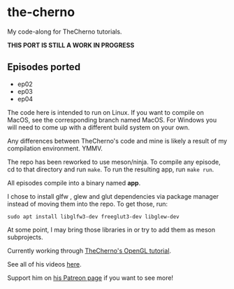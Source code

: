 # the-cherno
My code-along for TheCherno tutorials.

**THIS PORT IS STILL A WORK IN PROGRESS**
## Episodes ported
* ep02
* ep03
* ep04

The code here is intended to run on Linux. If you want to compile on MacOS, see the corresponding branch named MacOS.
For Windows you will need to come up with a different build system on your own.

Any differences between TheCherno's code and mine is likely a result of my compilation environment.
YMMV.

The repo has been reworked to use meson/ninja.
To compile any episode, cd to that directory and run `make`.
To run the resulting app, run `make run`.

All episodes compile into a binary named **app**.

I chose to install glfw , glew and glut dependencies via package manager instead of moving them into the repo. To get those, run:

    sudo apt install libglfw3-dev freeglut3-dev libglew-dev

At some point, I may bring those libraries in or try to add them as meson subprojects.

Currently working through [TheCherno's OpenGL tutorial](https://www.youtube.com/watch?v=W3gAzLwfIP0&list=PLlrATfBNZ98foTJPJ_Ev03o2oq3-GGOS2 "TheCherno OpenGL Tutorial").

See all of his videos [here](https://www.youtube.com/channel/UCQ-W1KE9EYfdxhL6S4twUNw "TheChernoProject").

Support him on [his Patreon page](https://www.patreon.com/thecherno/overview "TheCherno Patreon") if you want to see more!
